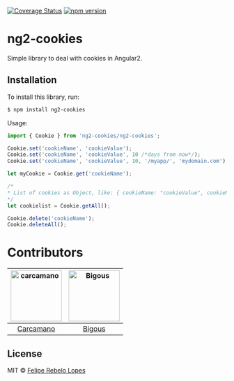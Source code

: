 [![Coverage Status](https://coveralls.io/repos/BCJTI/ng2-cookies/badge.svg?branch=master&service=github)](https://coveralls.io/github/BCJTI/ng2-cookies?branch=master)
[![npm version](https://badge.fury.io/js/ng2-cookies.svg)](http://badge.fury.io/js/ng2-cookies)



# ng2-cookies

Simple library to deal with cookies in Angular2.

## Installation

To install this library, run:

```bash
$ npm install ng2-cookies
```

Usage:

```typescript
import { Cookie } from 'ng2-cookies/ng2-cookies';

Cookie.set('cookieName', 'cookieValue');
Cookie.set('cookieName', 'cookieValue', 10 /*days from now*/);
Cookie.set('cookieName', 'cookieValue', 10, '/myapp/', 'mydomain.com');

let myCookie = Cookie.get('cookieName');

/*
* List of cookies as Object, like: { cookieName: "cookieValue", cookieName2: "cookieValue2" ... etc }
*/
let cookielist = Cookie.getAll();

Cookie.delete('cookieName');
Cookie.deleteAll();

```


# Contributors
[<img alt="carcamano" src="https://avatars.githubusercontent.com/u/11354012?v=3&s=117" width="117">](https://github.com/carcamano) |[<img alt="Bigous" src="https://avatars.githubusercontent.com/u/6886560?v=3&s=117" width="117">](https://github.com/bigous) |
:---: |:---: |
[Carcamano](https://github.com/carcamano) |[Bigous](https://github.com/bigous) |


## License
MIT © [Felipe Rebelo Lopes](http://github.com/carcamano)

